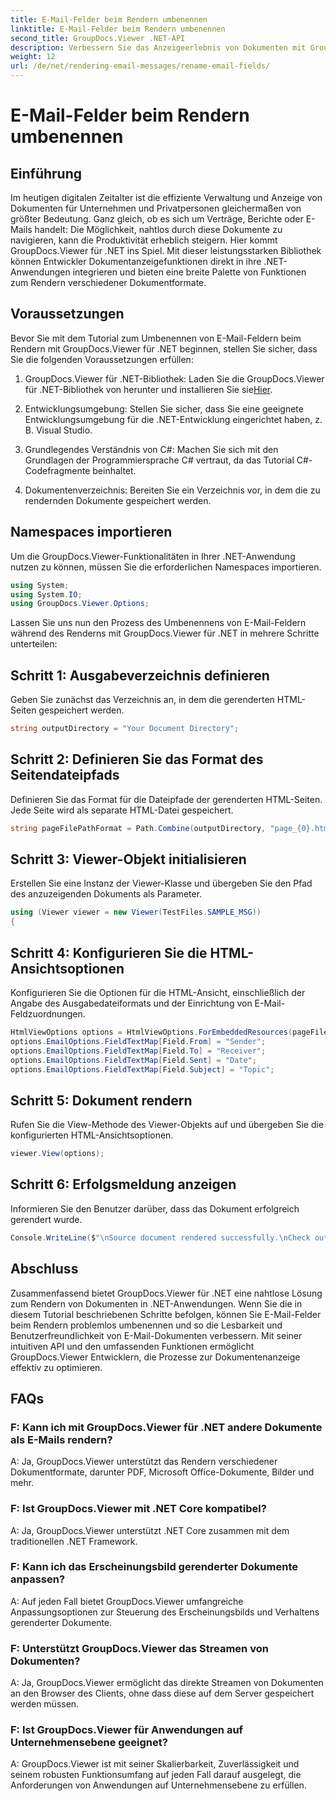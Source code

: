 ```yaml
---
title: E-Mail-Felder beim Rendern umbenennen
linktitle: E-Mail-Felder beim Rendern umbenennen
second_title: GroupDocs.Viewer .NET-API
description: Verbessern Sie das Anzeigeerlebnis von Dokumenten mit GroupDocs.Viewer für .NET. E-Mails nahtlos rendern und anpassen.
weight: 12
url: /de/net/rendering-email-messages/rename-email-fields/
---
```


# E-Mail-Felder beim Rendern umbenennen

## Einführung

Im heutigen digitalen Zeitalter ist die effiziente Verwaltung und Anzeige von Dokumenten für Unternehmen und Privatpersonen gleichermaßen von größter Bedeutung. Ganz gleich, ob es sich um Verträge, Berichte oder E-Mails handelt: Die Möglichkeit, nahtlos durch diese Dokumente zu navigieren, kann die Produktivität erheblich steigern. Hier kommt GroupDocs.Viewer für .NET ins Spiel. Mit dieser leistungsstarken Bibliothek können Entwickler Dokumentanzeigefunktionen direkt in ihre .NET-Anwendungen integrieren und bieten eine breite Palette von Funktionen zum Rendern verschiedener Dokumentformate.

## Voraussetzungen

Bevor Sie mit dem Tutorial zum Umbenennen von E-Mail-Feldern beim Rendern mit GroupDocs.Viewer für .NET beginnen, stellen Sie sicher, dass Sie die folgenden Voraussetzungen erfüllen:

1.  GroupDocs.Viewer für .NET-Bibliothek: Laden Sie die GroupDocs.Viewer für .NET-Bibliothek von herunter und installieren Sie sie[Hier](https://releases.groupdocs.com/viewer/net/).

2. Entwicklungsumgebung: Stellen Sie sicher, dass Sie eine geeignete Entwicklungsumgebung für die .NET-Entwicklung eingerichtet haben, z. B. Visual Studio.

3. Grundlegendes Verständnis von C#: Machen Sie sich mit den Grundlagen der Programmiersprache C# vertraut, da das Tutorial C#-Codefragmente beinhaltet.

4. Dokumentenverzeichnis: Bereiten Sie ein Verzeichnis vor, in dem die zu rendernden Dokumente gespeichert werden.

## Namespaces importieren

Um die GroupDocs.Viewer-Funktionalitäten in Ihrer .NET-Anwendung nutzen zu können, müssen Sie die erforderlichen Namespaces importieren.

```csharp
using System;
using System.IO;
using GroupDocs.Viewer.Options;
```

Lassen Sie uns nun den Prozess des Umbenennens von E-Mail-Feldern während des Renderns mit GroupDocs.Viewer für .NET in mehrere Schritte unterteilen:

## Schritt 1: Ausgabeverzeichnis definieren

Geben Sie zunächst das Verzeichnis an, in dem die gerenderten HTML-Seiten gespeichert werden.

```csharp
string outputDirectory = "Your Document Directory";
```

## Schritt 2: Definieren Sie das Format des Seitendateipfads

Definieren Sie das Format für die Dateipfade der gerenderten HTML-Seiten. Jede Seite wird als separate HTML-Datei gespeichert.

```csharp
string pageFilePathFormat = Path.Combine(outputDirectory, "page_{0}.html");
```

## Schritt 3: Viewer-Objekt initialisieren

Erstellen Sie eine Instanz der Viewer-Klasse und übergeben Sie den Pfad des anzuzeigenden Dokuments als Parameter.

```csharp
using (Viewer viewer = new Viewer(TestFiles.SAMPLE_MSG))
{
```

## Schritt 4: Konfigurieren Sie die HTML-Ansichtsoptionen

Konfigurieren Sie die Optionen für die HTML-Ansicht, einschließlich der Angabe des Ausgabedateiformats und der Einrichtung von E-Mail-Feldzuordnungen.

```csharp
HtmlViewOptions options = HtmlViewOptions.ForEmbeddedResources(pageFilePathFormat);
options.EmailOptions.FieldTextMap[Field.From] = "Sender";
options.EmailOptions.FieldTextMap[Field.To] = "Receiver";
options.EmailOptions.FieldTextMap[Field.Sent] = "Date";
options.EmailOptions.FieldTextMap[Field.Subject] = "Topic";
```

## Schritt 5: Dokument rendern

Rufen Sie die View-Methode des Viewer-Objekts auf und übergeben Sie die konfigurierten HTML-Ansichtsoptionen.

```csharp
viewer.View(options);
```

## Schritt 6: Erfolgsmeldung anzeigen

Informieren Sie den Benutzer darüber, dass das Dokument erfolgreich gerendert wurde.

```csharp
Console.WriteLine($"\nSource document rendered successfully.\nCheck output in {outputDirectory}.");
```

## Abschluss

Zusammenfassend bietet GroupDocs.Viewer für .NET eine nahtlose Lösung zum Rendern von Dokumenten in .NET-Anwendungen. Wenn Sie die in diesem Tutorial beschriebenen Schritte befolgen, können Sie E-Mail-Felder beim Rendern problemlos umbenennen und so die Lesbarkeit und Benutzerfreundlichkeit von E-Mail-Dokumenten verbessern. Mit seiner intuitiven API und den umfassenden Funktionen ermöglicht GroupDocs.Viewer Entwicklern, die Prozesse zur Dokumentenanzeige effektiv zu optimieren.

## FAQs

### F: Kann ich mit GroupDocs.Viewer für .NET andere Dokumente als E-Mails rendern?

A: Ja, GroupDocs.Viewer unterstützt das Rendern verschiedener Dokumentformate, darunter PDF, Microsoft Office-Dokumente, Bilder und mehr.

### F: Ist GroupDocs.Viewer mit .NET Core kompatibel?

A: Ja, GroupDocs.Viewer unterstützt .NET Core zusammen mit dem traditionellen .NET Framework.

### F: Kann ich das Erscheinungsbild gerenderter Dokumente anpassen?

A: Auf jeden Fall bietet GroupDocs.Viewer umfangreiche Anpassungsoptionen zur Steuerung des Erscheinungsbilds und Verhaltens gerenderter Dokumente.

### F: Unterstützt GroupDocs.Viewer das Streamen von Dokumenten?

A: Ja, GroupDocs.Viewer ermöglicht das direkte Streamen von Dokumenten an den Browser des Clients, ohne dass diese auf dem Server gespeichert werden müssen.

### F: Ist GroupDocs.Viewer für Anwendungen auf Unternehmensebene geeignet?

A: GroupDocs.Viewer ist mit seiner Skalierbarkeit, Zuverlässigkeit und seinem robusten Funktionsumfang auf jeden Fall darauf ausgelegt, die Anforderungen von Anwendungen auf Unternehmensebene zu erfüllen.
